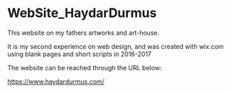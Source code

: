 # WebSite_HaydarDurmus

This website on my fathers artworks and art-house.

It is my second experience on web design, and was created with wix.com using blank pages and short scripts in 2016-2017

The website can be reached through the URL below:

https://www.haydardurmus.com/
